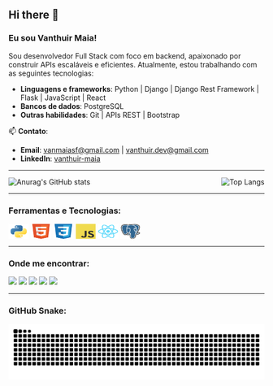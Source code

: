 ## Hi there 👋

### Eu sou Vanthuir Maia!

Sou desenvolvedor Full Stack com foco em backend, apaixonado por construir APIs escaláveis e eficientes. Atualmente, estou trabalhando com as seguintes tecnologias:

- **Linguagens e frameworks**: Python | Django | Django Rest Framework | Flask | JavaScript | React
- **Bancos de dados**: PostgreSQL
- **Outras habilidades**: Git | APIs REST | Bootstrap

📫 **Contato**:  
- **Email**: [vanmaiasf@gmail.com](mailto:vanmaiasf@gmail.com) | [vanthuir.dev@gmail.com](mailto:vanthuir.dev@gmail.com)  
- **LinkedIn**: [vanthuir-maia](https://www.linkedin.com/in/vanthuir-maia-47767810b/)  

---

<div style="display: flex; justify-content: space-between; gap: 10px;">
  <img src="https://github-readme-stats.vercel.app/api?username=VanthuirMaia&show_icons=true&theme=radical" alt="Anurag's GitHub stats">
  <img src="https://github-readme-stats.vercel.app/api/top-langs/?username=VanthuirMaia&layout=compact" alt="Top Langs">
</div>

---

### Ferramentas e Tecnologias:
<div> 
  <img align="center" alt="Python" height="30" width="40" src="https://raw.githubusercontent.com/devicons/devicon/master/icons/python/python-original.svg">
  <img align="center" alt="HTML" height="30" width="40" src="https://raw.githubusercontent.com/devicons/devicon/master/icons/html5/html5-original.svg">
  <img align="center" alt="CSS" height="30" width="40" src="https://raw.githubusercontent.com/devicons/devicon/master/icons/css3/css3-original.svg">
  <img align="center" alt="JavaScript" height="30" width="40" src="https://raw.githubusercontent.com/devicons/devicon/master/icons/javascript/javascript-original.svg">
  <img align="center" alt="React" height="30" width="40" src="https://raw.githubusercontent.com/devicons/devicon/master/icons/react/react-original.svg">
  <img align="center" alt="PostgreSQL" height="30" width="40" src="https://raw.githubusercontent.com/devicons/devicon/master/icons/postgresql/postgresql-original.svg">
</div>

---

### Onde me encontrar:
<div>
  <a href="https://www.youtube.com/@vanthuirmaia9445" target="_blank"><img src="https://img.shields.io/badge/YouTube-FF0000?style=for-the-badge&logo=youtube&logoColor=white" target="_blank"></a>
  <a href="https://www.instagram.com/vanthuirmaia/" target="_blank"><img src="https://img.shields.io/badge/-Instagram-%23E4405F?style=for-the-badge&logo=instagram&logoColor=white" target="_blank"></a>
  <a href="mailto:vanmaiasf@gmail.com"><img src="https://img.shields.io/badge/-Gmail-%23333?style=for-the-badge&logo=gmail&logoColor=white" target="_blank"></a>
  <a href="mailto:vanthuir.dev@gmail.com"><img src="https://img.shields.io/badge/-Gmail-%23333?style=for-the-badge&logo=gmail&logoColor=white" target="_blank"></a>
  <a href="https://www.linkedin.com/in/vanthuir-maia-47767810b/" target="_blank"><img src="https://img.shields.io/badge/-LinkedIn-%230077B5?style=for-the-badge&logo=linkedin&logoColor=white" target="_blank"></a>
</div>

---

### GitHub Snake:
<div>
<picture>
  <source
    media="(prefers-color-scheme: dark)"
    srcset="https://raw.githubusercontent.com/VanthuirMaia/VanthuirMaia/output/github-contribution-grid-snake-dark.svg"
  />
  <source
    media="(prefers-color-scheme: light)"
    srcset="https://raw.githubusercontent.com/VanthuirMaia/VanthuirMaia/output/github-contribution-grid-snake.svg"
  />
  <img
    alt="github contribution grid snake animation"
    src="https://raw.githubusercontent.com/VanthuirMaia/VanthuirMaia/output/github-contribution-grid-snake.svg"
  />
</picture>
</div>
